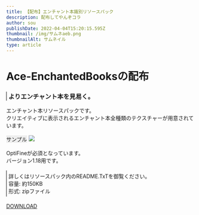 ```yaml
---
title: 【配布】エンチャント本識別リソースパック
description: 配布してやんぞコラ
author: sou
publishDate: 2022-04-04T15:20:15.595Z
thumbnail: /img/サムネaeb.png
thumbnailAlt: サムネイル
type: article
---
```

<style>
.quote {
    border-left: thin solid #000000;
}
.margin_txt {
    margin: 5px;
}
.quote_n {
    border-left: thin solid #000000;
    padding: 5px;
}
.GRAY_BG {
    background-color: #EEE;
    display: inline-block;
}
</style>
<h1>Ace-EnchantedBooksの配布</h1>
<div class="quote">
    <div class="margin_txt">
        <h3>
            よりエンチャント本を見易く。
        </h3>
    </div>
</div>
エンチャント本リソースパックです。<br>
クリエイティブに表示されるエンチャント本全種類のテクスチャーが用意されています。
<br><br>
<div class="GRAY_BG">サンプル</div>
<img src="/img/AEBS.png">
<br><br>
OptiFineが必須となっています。<br>
バージョン1.18用です。<br><br>
<div class="quote_n">
    詳しくはリソースパック内のREADME.TxTを御覧ください。<br>
    容量: 約150KB<br>
    形式: zipファイル
</div>
<br>
<a class="btn btn-primary rounded-pill px-5" href="/img/AEB.zip" download>DOWNLOAD</a>